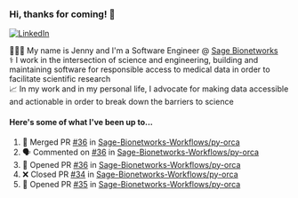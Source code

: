 ### Hi, thanks for coming! 👋
[![LinkedIn](https://img.shields.io/badge/-Jenny_V._Medina-0A66C2?style=flat-square?&logo=LinkedIn&logoColor=white)](https://www.linkedin.com/in/jenny-v-medina-a53a0332/)

👩🏻‍💻 My name is Jenny and I'm a Software Engineer @ [Sage Bionetworks](https://sagebionetworks.org/)\
⚕️ I work in the intersection of science and engineering, building and maintaining software for responsible access to medical data in order to facilitate scientific research\
📈 In my work and in my personal life, I advocate for making data accessible and actionable in order to break down the barriers to science

#### Here's some of what I've been up to...

<!--START_SECTION:activity-->
1. 🎉 Merged PR [#36](https://github.com/Sage-Bionetworks-Workflows/py-orca/pull/36) in [Sage-Bionetworks-Workflows/py-orca](https://github.com/Sage-Bionetworks-Workflows/py-orca)
2. 🗣 Commented on [#36](https://github.com/Sage-Bionetworks-Workflows/py-orca/pull/36#issuecomment-1889680318) in [Sage-Bionetworks-Workflows/py-orca](https://github.com/Sage-Bionetworks-Workflows/py-orca)
3. 💪 Opened PR [#36](https://github.com/Sage-Bionetworks-Workflows/py-orca/pull/36) in [Sage-Bionetworks-Workflows/py-orca](https://github.com/Sage-Bionetworks-Workflows/py-orca)
4. ❌ Closed PR [#34](https://github.com/Sage-Bionetworks-Workflows/py-orca/pull/34) in [Sage-Bionetworks-Workflows/py-orca](https://github.com/Sage-Bionetworks-Workflows/py-orca)
5. 💪 Opened PR [#35](https://github.com/Sage-Bionetworks-Workflows/py-orca/pull/35) in [Sage-Bionetworks-Workflows/py-orca](https://github.com/Sage-Bionetworks-Workflows/py-orca)
<!--END_SECTION:activity-->
